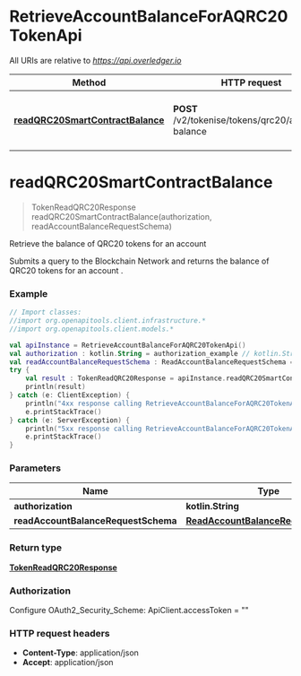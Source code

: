 # RetrieveAccountBalanceForAQRC20TokenApi

All URIs are relative to *https://api.overledger.io*

Method | HTTP request | Description
------------- | ------------- | -------------
[**readQRC20SmartContractBalance**](RetrieveAccountBalanceForAQRC20TokenApi.md#readQRC20SmartContractBalance) | **POST** /v2/tokenise/tokens/qrc20/account-balance | Retrieve the balance of QRC20 tokens for an account


<a name="readQRC20SmartContractBalance"></a>
# **readQRC20SmartContractBalance**
> TokenReadQRC20Response readQRC20SmartContractBalance(authorization, readAccountBalanceRequestSchema)

Retrieve the balance of QRC20 tokens for an account

Submits a query to the Blockchain Network and returns the balance of QRC20 tokens for an account .

### Example
```kotlin
// Import classes:
//import org.openapitools.client.infrastructure.*
//import org.openapitools.client.models.*

val apiInstance = RetrieveAccountBalanceForAQRC20TokenApi()
val authorization : kotlin.String = authorization_example // kotlin.String | 
val readAccountBalanceRequestSchema : ReadAccountBalanceRequestSchema = {"requestDetails":{"owner":{"accountId":"0x08f0C8451eC8283638F35D863DfFD8c1e1b3E39d","unit":"ROCKET"}},"location":{"technology":"Ethereum","network":"Ropsten Testnet"}} // ReadAccountBalanceRequestSchema | 
try {
    val result : TokenReadQRC20Response = apiInstance.readQRC20SmartContractBalance(authorization, readAccountBalanceRequestSchema)
    println(result)
} catch (e: ClientException) {
    println("4xx response calling RetrieveAccountBalanceForAQRC20TokenApi#readQRC20SmartContractBalance")
    e.printStackTrace()
} catch (e: ServerException) {
    println("5xx response calling RetrieveAccountBalanceForAQRC20TokenApi#readQRC20SmartContractBalance")
    e.printStackTrace()
}
```

### Parameters

Name | Type | Description  | Notes
------------- | ------------- | ------------- | -------------
 **authorization** | **kotlin.String**|  |
 **readAccountBalanceRequestSchema** | [**ReadAccountBalanceRequestSchema**](ReadAccountBalanceRequestSchema.md)|  |

### Return type

[**TokenReadQRC20Response**](TokenReadQRC20Response.md)

### Authorization


Configure OAuth2_Security_Scheme:
    ApiClient.accessToken = ""

### HTTP request headers

 - **Content-Type**: application/json
 - **Accept**: application/json

